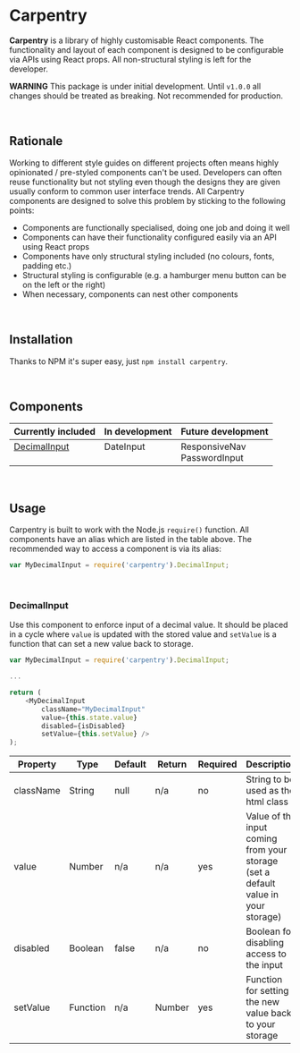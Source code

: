 # Carpentry

**Carpentry** is a library of highly customisable React components. The
functionality and layout of each component is designed to be configurable
via APIs using React props. All non-structural styling is left for the
developer.

**WARNING** This package is under initial development. Until `v1.0.0` all
changes should be treated as breaking. Not recommended for production.

<br>

## Rationale

Working to different style guides on different projects often means highly
opinionated / pre-styled components can't be used. Developers can often reuse
functionality but not styling even though the designs they are given usually
conform to common user interface trends. All Carpentry components are designed
to solve this problem by sticking to the following points:

+ Components are functionally specialised, doing one job and doing it well
+ Components can have their functionality configured easily via an API using
	React props
+ Components have only structural styling included (no colours, fonts, padding
	etc.)
+ Structural styling is configurable (e.g. a hamburger menu button can be on
	the left or the right)
+ When necessary, components can nest other components

<br>

## Installation

Thanks to NPM it's super easy, just `npm install carpentry`.

<br>

## Components

<table>
	<thead>
		<tr>
			<th>Currently included</th>
			<th>In development</th>
			<th>Future development</th>
		</tr>
	</thead>
	<tbody>
		<tr style="vertical-align:top">
			<td><a href="https://github.com/lebowski89/carpentry#decimalinput">DecimalInput</a></td>
			<td>DateInput</td>
			<td>ResponsiveNav
			<br>PasswordInput</td>
		</tr>
	</tbody>
</table>

<br>

## Usage

Carpentry is built to work with the Node.js `require()` function. All
components have an alias which are listed in the table above. The
recommended way to access a component is via its alias:

``` javascript
var MyDecimalInput = require('carpentry').DecimalInput;
```

<br>

### DecimalInput

Use this component to enforce input of a decimal value. It should be placed
in a cycle where `value` is updated with the stored value and `setValue` is
a function that can set a new value back to storage.

``` javascript
var MyDecimalInput = require('carpentry').DecimalInput;

...

return (
	<MyDecimalInput
		className="MyDecimalInput"
		value={this.state.value}
		disabled={isDisabled}
		setValue={this.setValue} />
);
```

<table>
	<thead>
		<tr>
			<th>Property</th>
			<th>Type</th>
			<th>Default</th>
			<th>Return</th>
			<th>Required</th>
			<th>Description</th>
		</tr>
	</thead>
	<tbody>
		<tr>
			<td>className</td>
			<td>String</td>
			<td>null</td>
			<td>n/a</td>
			<td>no</td>
			<td>String to be used as the html class</td>
		</tr>
		<tr>
			<td>value</td>
			<td>Number</td>
			<td>n/a</td>
			<td>n/a</td>
			<td>yes</td>
			<td>Value of the input coming from your storage (set a default
				value in your storage)</td>
		</tr>
		<tr>
			<td>disabled</td>
			<td>Boolean</td>
			<td>false</td>
			<td>n/a</td>
			<td>no</td>
			<td>Boolean for disabling access to the input</td>
		</tr>
		<tr>
			<td>setValue</td>
			<td>Function</td>
			<td>n/a</td>
			<td>Number</td>
			<td>yes</td>
			<td>Function for setting the new value back to your storage</td>
		</tr>
	</tbody>
</table>
